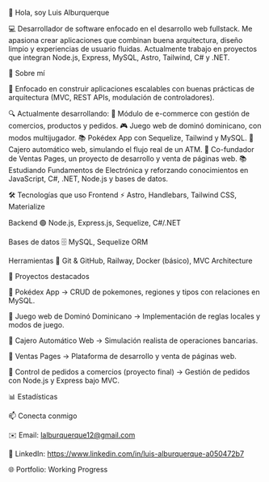 👋 Hola, soy Luis Alburquerque

💻 Desarrollador de software enfocado en el desarrollo web fullstack. Me apasiona crear aplicaciones que combinan buena arquitectura, diseño limpio y experiencias de usuario fluidas. Actualmente trabajo en proyectos que integran Node.js, Express, MySQL, Astro, Tailwind, C# y .NET.

🚀 Sobre mí

🎯 Enfocado en construir aplicaciones escalables con buenas prácticas de arquitectura (MVC, REST APIs, modulación de controladores).


🔍 Actualmente desarrollando:
🛒 Módulo de e-commerce con gestión de comercios, productos y pedidos.
🎮 Juego web de dominó dominicano, con modos multijugador.
📚 Pokédex App con Sequelize, Tailwind y MySQL.
🏦 Cajero automático web, simulando el flujo real de un ATM.
🤝 Co-fundador de Ventas Pages, un proyecto de desarrollo y venta de páginas web.
📚 Estudiando Fundamentos de Electrónica y reforzando conocimientos en JavaScript, C#, .NET, Node.js y bases de datos.

🛠️ Tecnologías que uso
Frontend
⚡ Astro, Handlebars, Tailwind CSS, Materialize

Backend
🟢 Node.js, Express.js, Sequelize, C#/.NET

Bases de datos
🗄️ MySQL, Sequelize ORM

Herramientas
🔧 Git & GitHub, Railway, Docker (básico), MVC Architecture

📌 Proyectos destacados

🔹 Pokédex App → CRUD de pokemones, regiones y tipos con relaciones en MySQL.

🔹 Juego web de Dominó Dominicano → Implementación de reglas locales y modos de juego.

🔹 Cajero Automático Web → Simulación realista de operaciones bancarias.

🔹 Ventas Pages → Plataforma de desarrollo y venta de páginas web.

🔹 Control de pedidos a comercios (proyecto final) → Gestión de pedidos con Node.js y Express bajo MVC.

📊 Estadísticas




📫 Conecta conmigo

✉️ Email: lalburquerque12@gmail.com

💼 LinkedIn: https://www.linkedin.com/in/luis-alburquerque-a050472b7

🌐 Portfolio: Working Progress
